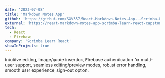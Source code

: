 ```yaml
---
date: '2023-07-08'
title: 'Markdown Notes App'
github: 'https://github.com/SXV357/React-Markdown-Notes-App---Scrimba-Learn-React-Capstone-Project'
external: 'https://react-markdown-notes-app-scrimba-learn-react-capston-4ogd6ztkx.vercel.app/'
tech:
  - React
  - Firebase
company: 'Scrimba Learn React'
showInProjects: true
---
```


Intuitive editing, image/quote insertion, Firebase authentication for multi-user support, seamless editing/preview modes, robust error handling, smooth user experience, sign-out option.
